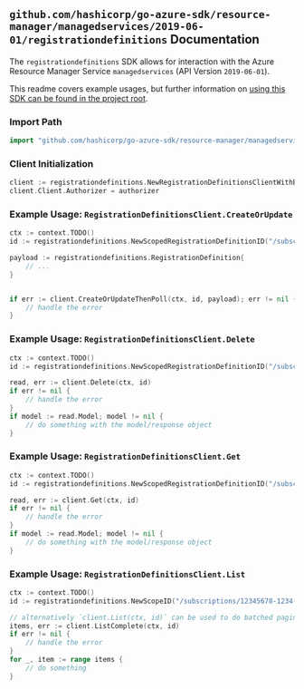
## `github.com/hashicorp/go-azure-sdk/resource-manager/managedservices/2019-06-01/registrationdefinitions` Documentation

The `registrationdefinitions` SDK allows for interaction with the Azure Resource Manager Service `managedservices` (API Version `2019-06-01`).

This readme covers example usages, but further information on [using this SDK can be found in the project root](https://github.com/hashicorp/go-azure-sdk/tree/main/docs).

### Import Path

```go
import "github.com/hashicorp/go-azure-sdk/resource-manager/managedservices/2019-06-01/registrationdefinitions"
```


### Client Initialization

```go
client := registrationdefinitions.NewRegistrationDefinitionsClientWithBaseURI("https://management.azure.com")
client.Client.Authorizer = authorizer
```


### Example Usage: `RegistrationDefinitionsClient.CreateOrUpdate`

```go
ctx := context.TODO()
id := registrationdefinitions.NewScopedRegistrationDefinitionID("/subscriptions/12345678-1234-9876-4563-123456789012/resourceGroups/some-resource-group", "registrationDefinitionIdValue")

payload := registrationdefinitions.RegistrationDefinition{
	// ...
}


if err := client.CreateOrUpdateThenPoll(ctx, id, payload); err != nil {
	// handle the error
}
```


### Example Usage: `RegistrationDefinitionsClient.Delete`

```go
ctx := context.TODO()
id := registrationdefinitions.NewScopedRegistrationDefinitionID("/subscriptions/12345678-1234-9876-4563-123456789012/resourceGroups/some-resource-group", "registrationDefinitionIdValue")

read, err := client.Delete(ctx, id)
if err != nil {
	// handle the error
}
if model := read.Model; model != nil {
	// do something with the model/response object
}
```


### Example Usage: `RegistrationDefinitionsClient.Get`

```go
ctx := context.TODO()
id := registrationdefinitions.NewScopedRegistrationDefinitionID("/subscriptions/12345678-1234-9876-4563-123456789012/resourceGroups/some-resource-group", "registrationDefinitionIdValue")

read, err := client.Get(ctx, id)
if err != nil {
	// handle the error
}
if model := read.Model; model != nil {
	// do something with the model/response object
}
```


### Example Usage: `RegistrationDefinitionsClient.List`

```go
ctx := context.TODO()
id := registrationdefinitions.NewScopeID("/subscriptions/12345678-1234-9876-4563-123456789012/resourceGroups/some-resource-group")

// alternatively `client.List(ctx, id)` can be used to do batched pagination
items, err := client.ListComplete(ctx, id)
if err != nil {
	// handle the error
}
for _, item := range items {
	// do something
}
```
